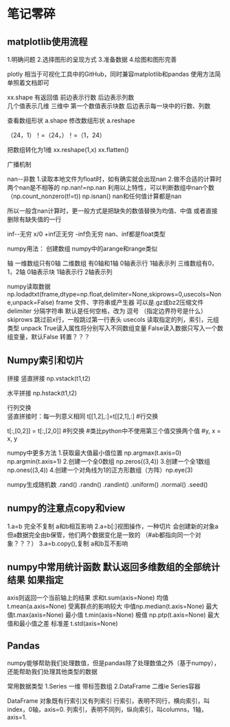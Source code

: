 #  笔记零碎
## matplotlib使用流程
1.明确问题
2.选择图形的呈现方式
3.准备数据
4.绘图和图形完善


plotly  相当于可视化工具中的GitHub，同时兼容matplotlib和pandas
使用方法简单照着文档即可



xx.shape   有返回值
前边表示行数  后边表示列数  
几个值表示几维
三维中 第一个数值表示块数  后边表示每一块中的行数、列数

查看数组形状  a.shape
修改数组形状  a.reshape 

（24，1）！=（24，）！=（1，24）

把数组转化为1维
xx.reshape(1,x)
xx.flatten()

广播机制

nan--非数
1.读取本地文件为float时，如有确实就会出现nan
2.做不合适的计算时
	两个nan是不相等的
	np.nan!=np.nan
	利用以上特性，可以判断数组中nan个数（np.count_nonzero(t!=t))   np.isnan()
	nan和任何值计算都是nan

所以一般含nan计算时，更一般方式是把缺失的数值替换为均值、中值  或者直接删除有缺失值的一行

inf--无穷
x/0   +inf正无穷   -inf负无穷
nan、inf都是float类型


numpy用法：
创建数组 
numpy中的arange和range类似


轴  一维数组只有0轴
二维数组 有0轴和1轴   0轴表示行    1轴表示列
三维数组有0，1，2轴   0轴表示块  1轴表示行  2轴表示列

numpy读取数据
np.lodadtxt(frame,dtype=np.float,delimiter=None,skiprows=0,usecols=None,unpack=False)
frame  文件、字符串或产生器  可以是.gz或bz2压缩文件
delimiter  分隔字符串  默认是任何空格，改为 逗号   （指定边界符号是什么）
skiprows  跳过前x行，一般跳过第一行表头
usecols  读取指定的列，索引，元组类型
unpack True读入属性将分别写入不同数组变量  False读入数据只写入一个数组变量，默认False     转置？？？



## Numpy索引和切片

拼接 
竖直拼接 np.vstack(t1,t2)

水平拼接 np.hstack(t1,t2)

行列交换  
竖直拼接时：每一列意义相同
t[[1,2],:]=t[[2,1],:]   #行交换

t[:,[0,2]] = t[:,[2,0]]  #列交换
#类比python中不使用第三个值交换两个值
#y, x = x, y

numpy中更多方法
1.获取最大值最小值位置
np.argmax(t.axis=0)
np.argmin(t.axis=1)
2.创建一个全0数组 
np.zeros((3,4))
3.创建一个全1数组
np.ones((3,4))
4.创建一个对角线为1的正方形数组（方阵）np.eye(3)

numpy生成随机数
.rand()
.randn()
.randint()
.uniform()
.normal()
.seed()

## numpy的注意点copy和view
1.a=b 完全不复制  a和b相互影响
2.a=b[:]视图操作，一种切片  会创建新的对象a 但a数据完全由b保管，他们两个数据变化是一致的
（#ab都指向同一个对象？？？）
3.a=b.copy(),复制  a和b互不影响

## numpy中常用统计函数    默认返回多维数组的全部统计结果  如果指定
axis则返回一个当前轴上的结果
求和t.sum(axis=None)
均值t.mean(a.axis=None)  受离群点的影响较大
中值np.median(t.axis=None)
最大值t.max(axis=None)
最小值 t.min(axis=None)
极值   np.ptp(t.axis=None)   最大值和最小值之差
标准差 t.std(axis=None)



## Pandas
numpy能够帮助我们处理数值，但是pandas除了处理数值之外（基于numpy），还能帮助我们处理其他类型的数据

常用数据类型
1.Series  一维   带标签数组
2.DataFrame 二维ie Series容器

DataFrame
对象既有行索引又有列索引
行索引，表明不同行，横向索引，叫index，0轴，axis=0.
列索引，表明不同列，纵向索引，叫columns，1轴，axis=1.
